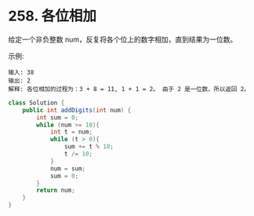 # 258. 各位相加


给定一个非负整数 num，反复将各个位上的数字相加，直到结果为一位数。

示例:
```
输入: 38
输出: 2 
解释: 各位相加的过程为：3 + 8 = 11, 1 + 1 = 2。 由于 2 是一位数，所以返回 2。
```

```java
class Solution {
    public int addDigits(int num) {
        int sum = 0;
        while (num >= 10){
            int t = num;
            while (t > 0){
                sum += t % 10;
                t /= 10;
            }
            num = sum;
            sum = 0;
        }
        return num;
    }
}
```
